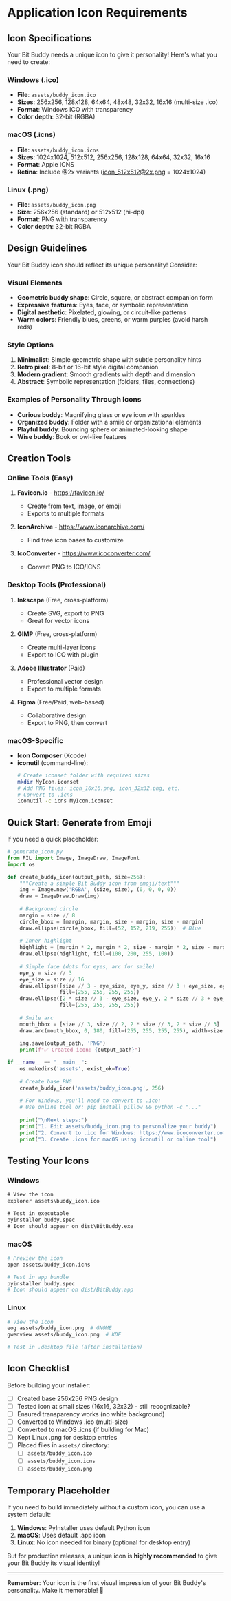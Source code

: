 # Application Icon Requirements

## Icon Specifications

Your Bit Buddy needs a unique icon to give it personality! Here's what you need to create:

### Windows (.ico)
- **File**: `assets/buddy_icon.ico`
- **Sizes**: 256x256, 128x128, 64x64, 48x48, 32x32, 16x16 (multi-size .ico)
- **Format**: Windows ICO with transparency
- **Color depth**: 32-bit (RGBA)

### macOS (.icns)
- **File**: `assets/buddy_icon.icns`
- **Sizes**: 1024x1024, 512x512, 256x256, 128x128, 64x64, 32x32, 16x16
- **Format**: Apple ICNS
- **Retina**: Include @2x variants (icon_512x512@2x.png = 1024x1024)

### Linux (.png)
- **File**: `assets/buddy_icon.png`
- **Size**: 256x256 (standard) or 512x512 (hi-dpi)
- **Format**: PNG with transparency
- **Color depth**: 32-bit RGBA

## Design Guidelines

Your Bit Buddy icon should reflect its unique personality! Consider:

### Visual Elements
- **Geometric buddy shape**: Circle, square, or abstract companion form
- **Expressive features**: Eyes, face, or symbolic representation
- **Digital aesthetic**: Pixelated, glowing, or circuit-like patterns
- **Warm colors**: Friendly blues, greens, or warm purples (avoid harsh reds)

### Style Options
1. **Minimalist**: Simple geometric shape with subtle personality hints
2. **Retro pixel**: 8-bit or 16-bit style digital companion
3. **Modern gradient**: Smooth gradients with depth and dimension
4. **Abstract**: Symbolic representation (folders, files, connections)

### Examples of Personality Through Icons
- **Curious buddy**: Magnifying glass or eye icon with sparkles
- **Organized buddy**: Folder with a smile or organizational elements
- **Playful buddy**: Bouncing sphere or animated-looking shape
- **Wise buddy**: Book or owl-like features

## Creation Tools

### Online Tools (Easy)
1. **Favicon.io** - https://favicon.io/
   - Create from text, image, or emoji
   - Exports to multiple formats
   
2. **IconArchive** - https://www.iconarchive.com/
   - Find free icon bases to customize
   
3. **IcoConverter** - https://www.icoconverter.com/
   - Convert PNG to ICO/ICNS

### Desktop Tools (Professional)
1. **Inkscape** (Free, cross-platform)
   - Create SVG, export to PNG
   - Great for vector icons

2. **GIMP** (Free, cross-platform)
   - Create multi-layer icons
   - Export to ICO with plugin

3. **Adobe Illustrator** (Paid)
   - Professional vector design
   - Export to multiple formats

4. **Figma** (Free/Paid, web-based)
   - Collaborative design
   - Export to PNG, then convert

### macOS-Specific
- **Icon Composer** (Xcode)
- **iconutil** (command-line):
  ```bash
  # Create iconset folder with required sizes
  mkdir MyIcon.iconset
  # Add PNG files: icon_16x16.png, icon_32x32.png, etc.
  # Convert to .icns
  iconutil -c icns MyIcon.iconset
  ```

## Quick Start: Generate from Emoji

If you need a quick placeholder:

```python
# generate_icon.py
from PIL import Image, ImageDraw, ImageFont
import os

def create_buddy_icon(output_path, size=256):
    """Create a simple Bit Buddy icon from emoji/text"""
    img = Image.new('RGBA', (size, size), (0, 0, 0, 0))
    draw = ImageDraw.Draw(img)
    
    # Background circle
    margin = size // 8
    circle_bbox = [margin, margin, size - margin, size - margin]
    draw.ellipse(circle_bbox, fill=(52, 152, 219, 255))  # Blue
    
    # Inner highlight
    highlight = [margin * 2, margin * 2, size - margin * 2, size - margin * 2]
    draw.ellipse(highlight, fill=(100, 200, 255, 100))
    
    # Simple face (dots for eyes, arc for smile)
    eye_y = size // 3
    eye_size = size // 16
    draw.ellipse([size // 3 - eye_size, eye_y, size // 3 + eye_size, eye_y + eye_size * 2], 
                 fill=(255, 255, 255, 255))
    draw.ellipse([2 * size // 3 - eye_size, eye_y, 2 * size // 3 + eye_size, eye_y + eye_size * 2], 
                 fill=(255, 255, 255, 255))
    
    # Smile arc
    mouth_bbox = [size // 3, size // 2, 2 * size // 3, 2 * size // 3]
    draw.arc(mouth_bbox, 0, 180, fill=(255, 255, 255, 255), width=size // 32)
    
    img.save(output_path, 'PNG')
    print(f"✅ Created icon: {output_path}")

if __name__ == "__main__":
    os.makedirs('assets', exist_ok=True)
    
    # Create base PNG
    create_buddy_icon('assets/buddy_icon.png', 256)
    
    # For Windows, you'll need to convert to .ico:
    # Use online tool or: pip install pillow && python -c "..."
    
    print("\nNext steps:")
    print("1. Edit assets/buddy_icon.png to personalize your buddy")
    print("2. Convert to .ico for Windows: https://www.icoconverter.com/")
    print("3. Create .icns for macOS using iconutil or online tool")
```

## Testing Your Icons

### Windows
```cmd
# View the icon
explorer assets\buddy_icon.ico

# Test in executable
pyinstaller buddy.spec
# Icon should appear on dist\BitBuddy.exe
```

### macOS
```bash
# Preview the icon
open assets/buddy_icon.icns

# Test in app bundle
pyinstaller buddy.spec
# Icon should appear on dist/BitBuddy.app
```

### Linux
```bash
# View the icon
eog assets/buddy_icon.png  # GNOME
gwenview assets/buddy_icon.png  # KDE

# Test in .desktop file (after installation)
```

## Icon Checklist

Before building your installer:

- [ ] Created base 256x256 PNG design
- [ ] Tested icon at small sizes (16x16, 32x32) - still recognizable?
- [ ] Ensured transparency works (no white background)
- [ ] Converted to Windows .ico (multi-size)
- [ ] Converted to macOS .icns (if building for Mac)
- [ ] Kept Linux .png for desktop entries
- [ ] Placed files in `assets/` directory:
  - [ ] `assets/buddy_icon.ico`
  - [ ] `assets/buddy_icon.icns`
  - [ ] `assets/buddy_icon.png`

## Temporary Placeholder

If you need to build immediately without a custom icon, you can use a system default:

1. **Windows**: PyInstaller uses default Python icon
2. **macOS**: Uses default .app icon
3. **Linux**: No icon needed for binary (optional for desktop entry)

But for production releases, a unique icon is **highly recommended** to give your Bit Buddy its visual identity!

---

**Remember**: Your icon is the first visual impression of your Bit Buddy's personality. Make it memorable! 🎨
